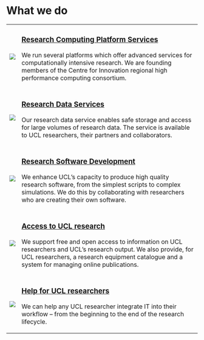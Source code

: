 What we do
==========

<table>
	<tr>
		<td><img src="https://www.ucl.ac.uk/research-it-services/images/Legion_thumbnail.jpg"></td>
		<td><a href="https://www.ucl.ac.uk/research-it-services/our-work/research-computing"><h3>Research Computing Platform Services</h3></a>
			<p>We run several platforms which offer advanced services for computationally intensive research. We are founding members of the Centre for Innovation regional high performance computing consortium.</p>
		</td>
	</tr>
	<tr>
		<td><img src="https://www.ucl.ac.uk/research-it-services/images/Research_data_thumbnail.jpg"></td>
		<td><a href="https://www.ucl.ac.uk/research-it-services/our-work/research-data-service"><h3>Research Data Services</h3></a>
			<p>Our research data service enables safe storage and access for large volumes of research data. The service is available to UCL researchers, their partners and collaborators.</p>
		</td>
	</tr>
	<tr>
		<td><img src="https://www.ucl.ac.uk/research-it-services/images/scientific_software_thumbnailjpg.JPG"></td>
		<td><a href="https://www.ucl.ac.uk/research-it-services/our-work/research-software-development"><h3>Research Software Development</h3></a>
			<p>We enhance UCL’s capacity to produce high quality research software, from the simplest scripts to complex simulations. We do this by collaborating with researchers who are creating their own software.</p>
		</td>
	</tr>
	<tr>
		<td><img src="https://www.ucl.ac.uk/research-it-services/images/Quad_thumbnail.jpg"></td>
		<td><a href="https://www.ucl.ac.uk/research-it-services/our-work/access-ucl-research"><h3>Access to UCL research</h3></a>
			<p>We support free and open access to information on UCL researchers and UCL’s research output. We also provide, for UCL researchers, a research equipment catalogue and a system for managing online publications.</p>
		</td>
	</tr>
	<tr>
		<td><img src="https://www.ucl.ac.uk/research-it-services/images/Help_for_UCL_students_thumbnail.jpg"></td>
		<td><a href="https://www.ucl.ac.uk/research-it-services/our-work/ucl-researchers"><h3>Help for UCL researchers</h3></a>
			<p>We can help any UCL researcher integrate IT into their workflow – from the beginning to the end of the research lifecycle.</p>
		</td>
	</tr>
</table>